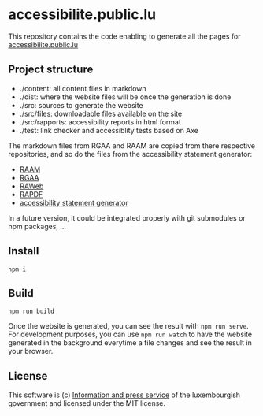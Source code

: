 # accessibilite.public.lu

This repository contains the code enabling to generate all the pages for [accessibilite.public.lu](https://accessibilite.public.lu)

## Project structure

- ./content: all content files in markdown
- ./dist: where the website files will be once the generation is done
- ./src: sources to generate the website
- ./src/files: downloadable files available on the site
- ./src/rapports: accessibility reports in html format
- ./test: link checker and accessiblity tests based on Axe

The markdown files from RGAA and RAAM are copied from there respective repositories, and so do the files from the accessibility statement generator:
- [RAAM](https://github.com/accessibility-luxembourg/ReferentielAccessibiliteMobile)
- [RGAA](https://github.com/accessibility-luxembourg/RGAA)
- [RAWeb](https://github.com/accessibility-luxembourg/ReferentielAccessibiliteWeb)
- [RAPDF](https://github.com/accessibility-luxembourg/ReferentielAccessibilitePDF)
- [accessibility statement generator](https://github.com/accessibility-luxembourg/a11yStatementGen)

In a future version, it could be integrated properly with git submodules or npm packages, ...

## Install

```
npm i
```

## Build

```
npm run build
```

Once the website is generated, you can see the result with `npm run serve`. For development purposes, you can use `npm run watch` to have the website generated in the background everytime a file changes and see the result in your browser.

## License
This software is (c) [Information and press service](https://sip.gouvernement.lu/en.html) of the luxembourgish government and licensed under the MIT license.